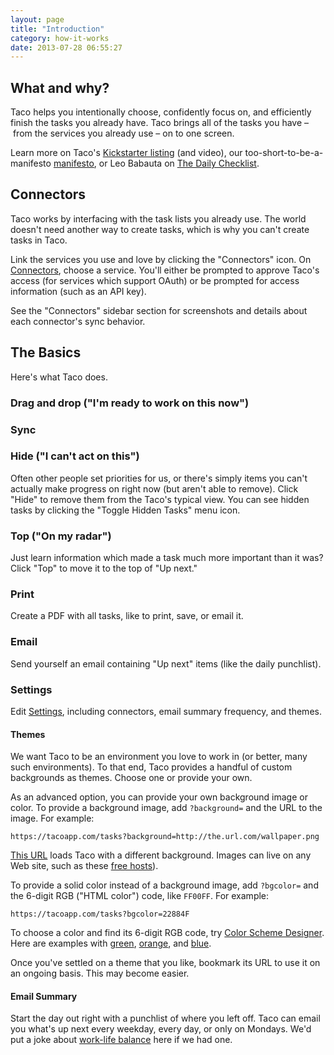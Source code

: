 ```yaml
---
layout: page
title: "Introduction"
category: how-it-works
date: 2013-07-28 06:55:27
---
```



## What and why?

Taco helps you intentionally choose, confidently focus on, and
efficiently finish the tasks you already have. Taco brings all of the
tasks you have – from the services you already use – on to one screen.

Learn more on Taco's [Kickstarter listing](https://tacoapp.com/kickstarter)
(and video), our too-short-to-be-a-manifesto [manifesto](https://tacoapp.com/info/about),
or Leo Babauta on [The Daily Checklist](http://zenhabits.net/check/).

## Connectors

Taco works by interfacing with the task lists you already use. The world
doesn't need another way to create tasks, which is why you can't create
tasks in Taco.

Link the services you use and love by clicking the "Connectors" icon. On
[Connectors](https://tacoapp.com/connectors), choose a service. You'll
either be prompted to approve Taco's access (for services which support
OAuth) or be prompted for access information (such as an API key).

See the "Connectors" sidebar section for screenshots and details about
each connector's sync behavior.

## The Basics

Here's what Taco does.

### Drag and drop ("I'm ready to work on this now")

### Sync

### Hide ("I can't act on this")

Often other people set priorities for us, or there's simply items you
can't actually make progress on right now (but aren't able to remove). 
Click "Hide" to remove them from the Taco's typical view. You can see
hidden tasks by clicking the "Toggle Hidden Tasks" menu icon.

### Top ("On my radar")

Just learn information which made a task much more important than it
was? Click "Top" to move it to the top of "Up next."

### Print

Create a PDF with all tasks, like to print, save, or email it.

### Email

Send yourself an email containing "Up next" items (like the daily punchlist).

### Settings

Edit [Settings](https://tacoapp.com/connector), including connectors,
email summary frequency, and themes.

<a name="themes"></a>
#### Themes

We want Taco to be an environment you love to work in (or better, many
such environments). To that end, Taco provides a handful of custom
backgrounds as themes. Choose one or provide your own.

As an advanced option, you can provide your own background image or
color. To provide a background image, add `?background=` and the URL to
the image. For example:

    https://tacoapp.com/tasks?background=http://the.url.com/wallpaper.png

[This URL](https://tacoapp.com/tasks?background=http://otife.com/wp-content/uploads/2013/04/HD-wallpaper-Otife-abstract-tardis.jpg)
loads Taco with a different background. Images can live on any Web site,
such as these [free hosts](https://www.google.com/search?q=free+image+hosting)).

To provide a solid color instead of a background image, add `?bgcolor=`
and the 6-digit RGB ("HTML color") code, like `FF00FF`. For example:

    https://tacoapp.com/tasks?bgcolor=22884F

To choose a color and find its 6-digit RGB code, try 
[Color Scheme Designer](http://colorschemedesigner.com/). Here are examples 
with [green](https://tacoapp.com/tasks?bgcolor=22884F), 
[orange](https://tacoapp.com/tasks?bgcolor=A64D00), and 
[blue](https://tacoapp.com/tasks?bgcolor=2A4580).

Once you've settled on a theme that you like, bookmark its URL to use it
on an ongoing basis. This may become easier.

#### Email Summary

Start the day out right with a punchlist of where you left off.  Taco
can email you what's up next every weekday, every day, or only on
Mondays. We'd put a joke about [work-life balance](http://en.wikipedia.org/wiki/Work%E2%80%93life_balance#Consequences_of_an_Imbalance)
here if we had one.
